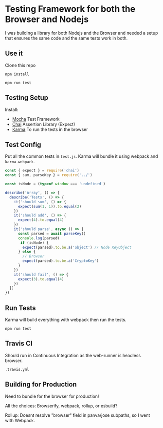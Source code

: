 # Testing Framework for both the Browser and Nodejs

I was building a library for both Nodejs and the Browser and needed a setup that ensures the same code and the same tests work in both.

## Use it

Clone this repo 

`npm install`

`npm run test`

## Testing Setup

Install:
- [Mocha](https://mochajs.org/) Test Framework
- [Chai](https://www.npmjs.com/package/chai) Assertion Library (Expect)
- [Karma](https://karma-runner.github.io/latest/index.html) To run the tests in the browser 

## Test Config

Put all the common tests in `test.js`. Karma will bundle it using webpack and `karma-webpack`.

```js
const { expect } = require('chai')
const { sum, parseKey } = require('../')

const isNode = (typeof window === 'undefined')

describe('Array', () => {
  describe('Tests', () => {
    it('should sum', () => {
      expect(sum(1, 1)).to.equal(2)
    })
    it('should add', () => {
      expect(4).to.equal(4)
    })
    it('should parse', async () => {
      const parsed = await parseKey()
      console.log(parsed)
       if (isNode) {
        expect(parsed).to.be.a('object') // Node KeyObject
      } else {
        // Browser
        expect(parsed).to.be.a('CryptoKey')
      }
    })
    it('should fail', () => {
      expect(3).to.equal(4)
    })
  })
})
```

## Run Tests

Karma will build everything with webpack then run the tests.

```
npm run test
```

## Travis CI

Should run in Continuous Integration as the web-runner is headless browser.

`.travis.yml`

## Building for Production

Need to bundle for the browser for production!

All the choices: Browserify, webpack, rollup, or esbuild?

Rollup: Doesnt resolve "browser" field in panva/jose subpaths, so I went with Webpack.
